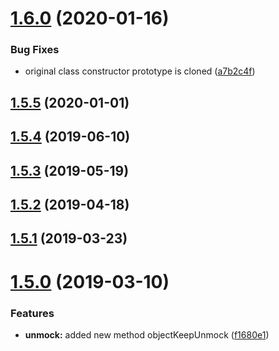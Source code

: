 <a name="1.6.0"></a>
# [1.6.0](https://github.com/mjancarik/to-mock/compare/1.5.5...1.6.0) (2020-01-16)


### Bug Fixes

* original class constructor prototype is cloned ([a7b2c4f](https://github.com/mjancarik/to-mock/commit/a7b2c4f))



<a name="1.5.5"></a>
## [1.5.5](https://github.com/mjancarik/to-mock/compare/1.5.4...1.5.5) (2020-01-01)



<a name="1.5.4"></a>
## [1.5.4](https://github.com/mjancarik/to-mock/compare/1.5.3...1.5.4) (2019-06-10)



<a name="1.5.3"></a>
## [1.5.3](https://github.com/mjancarik/to-mock/compare/1.5.2...1.5.3) (2019-05-19)



<a name="1.5.2"></a>
## [1.5.2](https://github.com/mjancarik/to-mock/compare/1.5.1...1.5.2) (2019-04-18)



<a name="1.5.1"></a>
## [1.5.1](https://github.com/mjancarik/to-mock/compare/1.5.0...1.5.1) (2019-03-23)



<a name="1.5.0"></a>
# [1.5.0](https://github.com/mjancarik/to-mock/compare/1.4.1...1.5.0) (2019-03-10)


### Features

* **unmock:** added new method objectKeepUnmock ([f1680e1](https://github.com/mjancarik/to-mock/commit/f1680e1))



